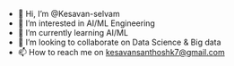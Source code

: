 - 👋 Hi, I’m @Kesavan-selvam
- 👀 I’m interested in AI/ML Engineering
- 🌱 I’m currently learning AI/ML
- 💞️ I’m looking to collaborate on Data Science & Big data
- 📫 How to reach me on kesavansanthoshk7@gmail.com

<!---
Kesavan-selvam/Kesavan-selvam is a ✨ special ✨ repository because its `README.md` (this file) appears on your GitHub profile.
You can click the Preview link to take a look at your changes.
--->
